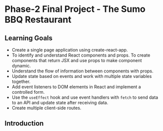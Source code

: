 # Phase-2 Final Project - The Sumo BBQ Restaurant

## Learning Goals

* Create a single page application using create-react-app.
* To identify and understand React components and props. To create components that return JSX and use props to make component dynamic.
* Understand the flow of information between components with props.
* Update state based on events and work with multiple state variables together.
* Add event listeners to DOM elements in React and implement a controlled form.
* Use the `useEffect` hook and use event handlers with `fetch` to send data to an API and update state after receiving data.
* Create multiple client-side routes.

## Introduction



